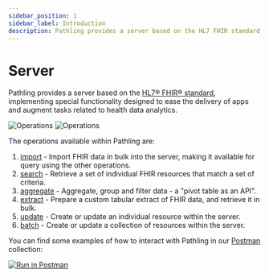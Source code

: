 ```yaml
---
sidebar_position: 1
sidebar_label: Introduction
description: Pathling provides a server based on the HL7 FHIR standard, implementing special functionality designed to ease the delivery of apps and augment tasks related to health data analytics.
---
```


# Server

Pathling provides a server based on the
[HL7&reg; FHIR&reg; standard](https://hl7.org/fhir/R4/), implementing special
functionality designed to ease the delivery of apps and augment tasks related to
health data analytics.

![Operations](../../../src/images/operations.svg#light-mode-only "Operations")
![Operations](../../../src/images/operations-dark.svg#dark-mode-only "Operations")

The operations available within Pathling are:

1. [import](/docs/server/operations/import) - Import FHIR data in bulk into the
   server,
   making it available for query using the other operations.
2. [search](/docs/server/operations/search) - Retrieve a set of individual FHIR
   resources
   that match a set of criteria.
3. [aggregate](/docs/server/operations/aggregate) - Aggregate, group and filter
   data - a
   "pivot table as an API".
5. [extract](/docs/server/operations/extract) - Prepare a custom tabular extract
   of FHIR
   data, and retrieve it in bulk.
6. [update](/docs/server/operations/update) - Create or update an individual
   resource
   within the server.
7. [batch](/docs/server/operations/update) - Create or update a collection of
   resources
   within the server.

You can find some examples of how to interact with Pathling in our
[Postman](https://www.getpostman.com/) collection:

<a class="postman-link"
href="https://documenter.getpostman.com/view/634774/UVsQs48s">
<img src="https://run.pstmn.io/button.svg" alt="Run in Postman"/></a>
